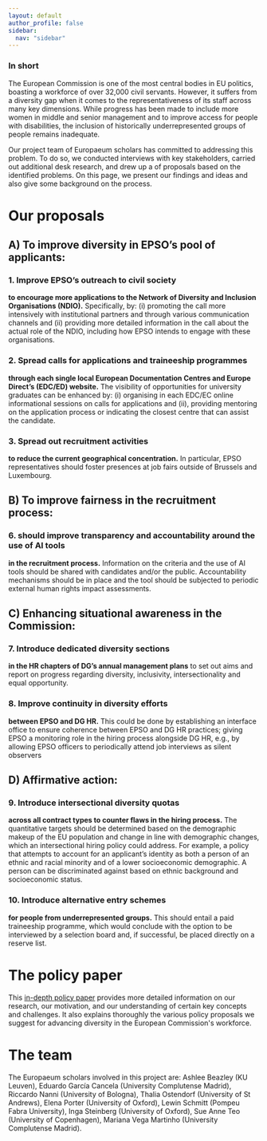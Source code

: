 ```yaml
---
layout: default
author_profile: false
sidebar:
  nav: "sidebar"
---
```


### In short

The European Commission is one of the most central bodies in EU politics, boasting a workforce of over 32,000 civil servants. However, it suffers from a diversity gap when it comes to the representativeness of its staff across many key dimensions. While progress has been made to include more women in middle and senior management and to improve access for people with disabilities, the inclusion of historically underrepresented groups of people remains inadequate.

Our project team of Europaeum scholars has committed to addressing this problem. To do so, we conducted interviews with key stakeholders, carried out additional desk research, and drew up a of proposals based on the identified problems. On this page, we present our findings and ideas and also give some background on the process.

# Our proposals
## A) To improve diversity in EPSO’s pool of applicants:
### 1. Improve EPSO’s outreach to civil society
**to encourage more applications to the Network of Diversity and Inclusion Organisations (NDIO).** Specifically, by: (i) promoting the call more intensively with institutional partners and through various communication channels and (ii) providing more detailed information in the call about the actual role of the NDIO, including how EPSO intends to engage with these organisations.

### 2. Spread calls for applications and traineeship programmes
**through each single local European Documentation Centres and Europe Direct’s (EDC/ED) website.** The visibility of opportunities for university graduates can be enhanced by: (i) organising in each EDC/EC online informational sessions on calls for applications and (ii), providing mentoring on the application process or indicating the closest centre that can assist the candidate.

### 3. Spread out recruitment activities
**to reduce the current geographical concentration.** In particular, EPSO representatives should foster presences at job fairs outside of Brussels and Luxembourg.
## B) To improve fairness in the recruitment process:
### 6. should improve transparency and accountability around the use of AI tools
**in the recruitment process.** Information on the criteria and the use of AI tools should be shared with candidates and/or the public. Accountability mechanisms should be in place and the tool should be subjected to periodic external human rights impact assessments.

## C) Enhancing situational awareness in the Commission:
### 7. Introduce dedicated diversity sections
**in the HR chapters of DG’s annual management plans** to set out aims and report on progress regarding diversity, inclusivity, intersectionality and equal opportunity.

### 8. Improve continuity in diversity efforts
**between EPSO and DG HR.** This could be done by establishing an interface office to ensure coherence between EPSO and DG HR practices; giving EPSO a monitoring role in the hiring process alongside DG HR, e.g., by allowing EPSO officers to periodically attend job interviews as silent observers

## D) Affirmative action:
### 9. Introduce intersectional diversity quotas
**across all contract types to counter flaws in the hiring process.** The quantitative targets should be determined based on the demographic makeup of the EU population and change in line with demographic changes, which an intersectional hiring policy could address. For example, a policy that attempts to account for an applicant’s identity as both a person of an ethnic and racial minority and of a lower socioeconomic demographic. A person can be discriminated against based on ethnic background and socioeconomic status.

### 10. Introduce alternative entry schemes
**for people from underrepresented groups.** This should entail a paid traineeship programme, which would conclude with the option to be interviewed by a selection board and, if successful, be placed directly on a reserve list.

# The policy paper

This [in-depth policy paper](https://github.com/lewinschmitt/inclusivEU/blob/cc897d646142f35da3d1022b1ea56b267c9d0208/files/InclusivEU_PolicyPaper.pdf) provides more detailed information on our research, our motivation, and our understanding of certain key concepts and challenges. It also explains thoroughly the various policy proposals we suggest for advancing diversity in the European Commission's workforce.

# The team

The Europaeum scholars involved in this project are: Ashlee Beazley (KU Leuven), Eduardo García Cancela (University Complutense Madrid), Riccardo Nanni (University of Bologna), Thalia Ostendorf (University of St Andrews), Elena Porter (University of Oxford), Lewin Schmitt (Pompeu Fabra University), Inga Steinberg (University of Oxford), Sue Anne Teo (University of Copenhagen), Mariana Vega Martinho (University Complutense Madrid).
